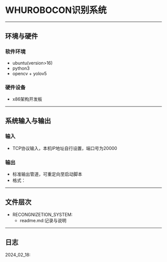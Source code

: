 # WHUROBOCON识别系统
___
## 环境与硬件
### 软件环境
+ ubuntu(version>16)
+ python3
+ opencv + yolov5
### 硬件设备
+ x86架构开发板
___
## 系统输入与输出
### 输入
+ TCP协议输入，本机IP地址自行设置，端口号为20000
### 输出
+ 标准输出管道，可重定向至启动脚本
+ 格式：
___
## 文件层次
+ RECONGNIZETION_SYSTEM:
  + readme.md:记录与说明
___
## 日志
2024_02_18: